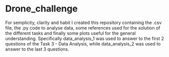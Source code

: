 # Drone_challenge
For semplicity, clarity and habit I created this repository containing the .csv file, the .py code to analyse data, some references used for the solution of the different tasks and finally some plots useful for the general understanding.
Specifically data_analysis_1 was used to answer to the first 2 questions of the Task 3 - Data Analysis, while data_analysis_2 was used to answer to the last 3 questions.
